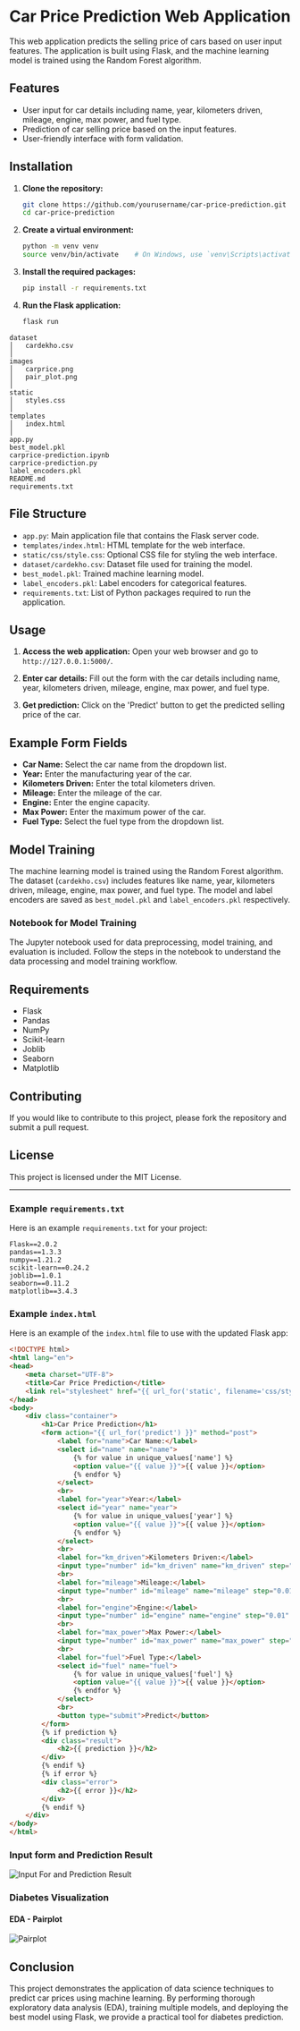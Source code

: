 # Car Price Prediction Web Application

This web application predicts the selling price of cars based on user input features. The application is built using Flask, and the machine learning model is trained using the Random Forest algorithm.

## Features

- User input for car details including name, year, kilometers driven, mileage, engine, max power, and fuel type.
- Prediction of car selling price based on the input features.
- User-friendly interface with form validation.

## Installation

1. **Clone the repository:**
    ```sh
    git clone https://github.com/yourusername/car-price-prediction.git
    cd car-price-prediction
    ```

2. **Create a virtual environment:**
    ```sh
    python -m venv venv
    source venv/bin/activate    # On Windows, use `venv\Scripts\activate`
    ```

3. **Install the required packages:**
    ```sh
    pip install -r requirements.txt
    ```

4. **Run the Flask application:**
    ```sh
    flask run


```
dataset
│   cardekho.csv
│
images
│   carprice.png
│   pair_plot.png
│
static
│   styles.css
│
templates
│   index.html
│
app.py
best_model.pkl
carprice-prediction.ipynb
carprice-prediction.py
label_encoders.pkl
README.md
requirements.txt
```

## File Structure

- `app.py`: Main application file that contains the Flask server code.
- `templates/index.html`: HTML template for the web interface.
- `static/css/style.css`: Optional CSS file for styling the web interface.
- `dataset/cardekho.csv`: Dataset file used for training the model.
- `best_model.pkl`: Trained machine learning model.
- `label_encoders.pkl`: Label encoders for categorical features.
- `requirements.txt`: List of Python packages required to run the application.

## Usage

1. **Access the web application:**
    Open your web browser and go to `http://127.0.0.1:5000/`.

2. **Enter car details:**
    Fill out the form with the car details including name, year, kilometers driven, mileage, engine, max power, and fuel type.

3. **Get prediction:**
    Click on the 'Predict' button to get the predicted selling price of the car.

## Example Form Fields

- **Car Name:** Select the car name from the dropdown list.
- **Year:** Enter the manufacturing year of the car.
- **Kilometers Driven:** Enter the total kilometers driven.
- **Mileage:** Enter the mileage of the car.
- **Engine:** Enter the engine capacity.
- **Max Power:** Enter the maximum power of the car.
- **Fuel Type:** Select the fuel type from the dropdown list.

## Model Training

The machine learning model is trained using the Random Forest algorithm. The dataset (`cardekho.csv`) includes features like name, year, kilometers driven, mileage, engine, max power, and fuel type. The model and label encoders are saved as `best_model.pkl` and `label_encoders.pkl` respectively.

### Notebook for Model Training

The Jupyter notebook used for data preprocessing, model training, and evaluation is included. Follow the steps in the notebook to understand the data processing and model training workflow.

## Requirements

- Flask
- Pandas
- NumPy
- Scikit-learn
- Joblib
- Seaborn
- Matplotlib

## Contributing

If you would like to contribute to this project, please fork the repository and submit a pull request.

## License

This project is licensed under the MIT License.

---

### Example `requirements.txt`

Here is an example `requirements.txt` for your project:

```
Flask==2.0.2
pandas==1.3.3
numpy==1.21.2
scikit-learn==0.24.2
joblib==1.0.1
seaborn==0.11.2
matplotlib==3.4.3
```

### Example `index.html`

Here is an example of the `index.html` file to use with the updated Flask app:

```html
<!DOCTYPE html>
<html lang="en">
<head>
    <meta charset="UTF-8">
    <title>Car Price Prediction</title>
    <link rel="stylesheet" href="{{ url_for('static', filename='css/style.css') }}">
</head>
<body>
    <div class="container">
        <h1>Car Price Prediction</h1>
        <form action="{{ url_for('predict') }}" method="post">
            <label for="name">Car Name:</label>
            <select id="name" name="name">
                {% for value in unique_values['name'] %}
                <option value="{{ value }}">{{ value }}</option>
                {% endfor %}
            </select>
            <br>
            <label for="year">Year:</label>
            <select id="year" name="year">
                {% for value in unique_values['year'] %}
                <option value="{{ value }}">{{ value }}</option>
                {% endfor %}
            </select>
            <br>
            <label for="km_driven">Kilometers Driven:</label>
            <input type="number" id="km_driven" name="km_driven" step="0.01" required>
            <br>
            <label for="mileage">Mileage:</label>
            <input type="number" id="mileage" name="mileage" step="0.01" required>
            <br>
            <label for="engine">Engine:</label>
            <input type="number" id="engine" name="engine" step="0.01" required>
            <br>
            <label for="max_power">Max Power:</label>
            <input type="number" id="max_power" name="max_power" step="0.01" required>
            <br>
            <label for="fuel">Fuel Type:</label>
            <select id="fuel" name="fuel">
                {% for value in unique_values['fuel'] %}
                <option value="{{ value }}">{{ value }}</option>
                {% endfor %}
            </select>
            <br>
            <button type="submit">Predict</button>
        </form>
        {% if prediction %}
        <div class="result">
            <h2>{{ prediction }}</h2>
        </div>
        {% endif %}
        {% if error %}
        <div class="error">
            <h2>{{ error }}</h2>
        </div>
        {% endif %}
    </div>
</body>
</html>
```

### Input form and Prediction Result
![ Input For and Prediction Result](https://github.com/vrushank-11/Car_Price_Prediction/blob/main/images/carprice.png)

### Diabetes Visualization

#### EDA - Pairplot
![Pairplot](https://github.com/vrushank-11/Car_Price_Prediction/blob/main/images/pair_plot.png)

## Conclusion

This project demonstrates the application of data science techniques to predict car prices using machine learning. By performing thorough exploratory data analysis (EDA), training multiple models, and deploying the best model using Flask, we provide a practical tool for diabetes prediction.

